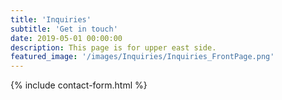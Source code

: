 ```yaml
---
title: 'Inquiries'
subtitle: 'Get in touch'
date: 2019-05-01 00:00:00
description: This page is for upper east side.
featured_image: '/images/Inquiries/Inquiries_FrontPage.png'
---
```


{% include contact-form.html %}


